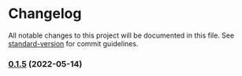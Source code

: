 # Changelog

All notable changes to this project will be documented in this file. See [standard-version](https://github.com/conventional-changelog/standard-version) for commit guidelines.

### [0.1.5](https://github.com/coon-js/extjs-link/compare/v0.1.4...v0.1.5) (2022-05-14)
